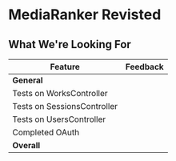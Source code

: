 # MediaRanker Revisted
## What We're Looking For

Feature | Feedback
---     | ---
**General** |
Tests on WorksController | 
Tests on SessionsController | 
Tests on UsersController | 
Completed OAuth | 
**Overall** |
